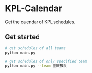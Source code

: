 # KPL-Calendar

Get the calendar of KPL schedules.

## Get started

```bash
# get schedules of all teams
python main.py

# get schedules of only specified team
python main.py --team 重庆狼队
```
